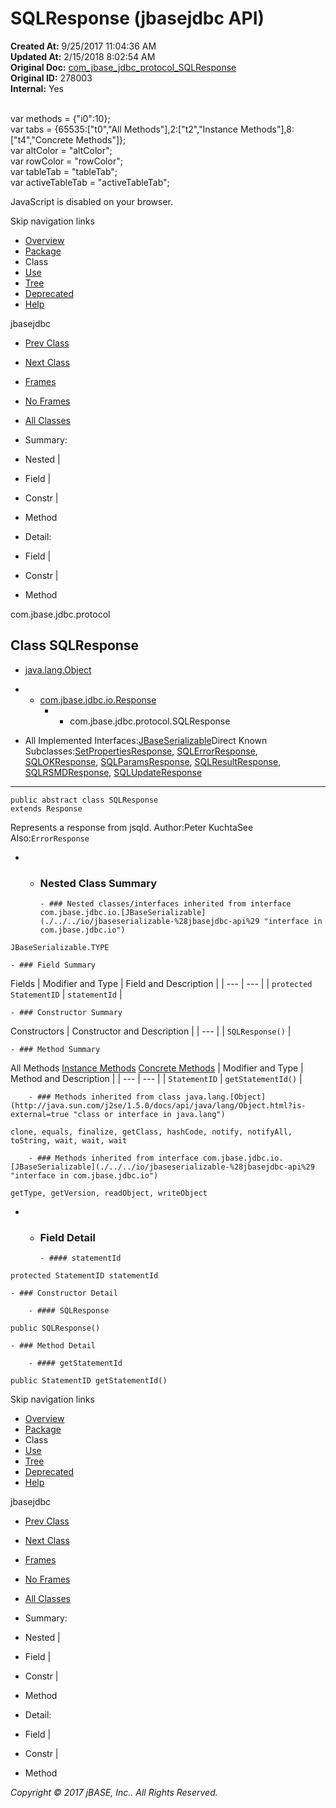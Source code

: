 # SQLResponse (jbasejdbc   API)

**Created At:** 9/25/2017 11:04:36 AM  
**Updated At:** 2/15/2018 8:02:54 AM  
**Original Doc:** [com_jbase_jdbc_protocol_SQLResponse](https://docs.jbase.com/39240-protocol/com_jbase_jdbc_protocol_SQLResponse)  
**Original ID:** 278003  
**Internal:** Yes  

<!--<br>    try {<br>        if (location.href.indexOf('is-external=true') == -1) {<br>            parent.document.title="SQLResponse (jbasejdbc   API)";<br>        }<br>    }<br>    catch(err) {<br>    }<br>//--><br>var methods = {"i0":10};<br>var tabs = {65535:["t0","All Methods"],2:["t2","Instance Methods"],8:["t4","Concrete Methods"]};<br>var altColor = "altColor";<br>var rowColor = "rowColor";<br>var tableTab = "tableTab";<br>var activeTableTab = "activeTableTab";
JavaScript is disabled on your browser.

Skip navigation links

- [Overview](../../../../overview-summary.html)
- [Package](./../com.jbase.jdbc.protocol-%28jbasejdbc---api%29)
- Class
- [Use](./../class-use/uses-of-class-com.jbase.jdbc.protocol.sqlresponse-%28jbasejdbc---api%29)
- [Tree](./../com.jbase.jdbc.protocol-class-hierarchy-%28jbasejdbc---api%29)
- [Deprecated](../../../../deprecated-list.html)
- [Help](../../../../help-doc.html)


jbasejdbc <br>

- [Prev Class](./../sqlrequest-%28jbasejdbc---api%29 "class in com.jbase.jdbc.protocol")
- [Next Class](./../sqlresultresponse-%28jbasejdbc---api%29 "class in com.jbase.jdbc.protocol")


- [Frames](./.)
- [No Frames](./.)


- [All Classes](../../../../allclasses-noframe.html)


<!--<br>  allClassesLink = document.getElementById("allclasses\_navbar\_top");<br>  if(window==top) {<br>    allClassesLink.style.display = "block";<br>  }<br>  else {<br>    allClassesLink.style.display = "none";<br>  }<br>  //-->

- Summary:
- Nested |
- Field |
- Constr |
- Method


- Detail:
- Field |
- Constr |
- Method

com.jbase.jdbc.protocol

## Class SQLResponse

- [java.lang.Object](http://java.sun.com/j2se/1.5.0/docs/api/java/lang/Object.html?is-external=true "class or interface in java.lang")
- - [com.jbase.jdbc.io.Response](./../../io/response-%28jbasejdbc-api%29 "class in com.jbase.jdbc.io")
    - - com.jbase.jdbc.protocol.SQLResponse


- All Implemented Interfaces:[JBaseSerializable](./../../io/jbaseserializable-%28jbasejdbc-api%29 "interface in com.jbase.jdbc.io")Direct Known Subclasses:[SetPropertiesResponse](./../setpropertiesresponse-%28jbasejdbc---api%29 "class in com.jbase.jdbc.protocol"), [SQLErrorResponse](./../sqlerrorresponse-%28jbasejdbc---api%29 "class in com.jbase.jdbc.protocol"), [SQLOKResponse](./../sqlokresponse-%28jbasejdbc---api%29 "class in com.jbase.jdbc.protocol"), [SQLParamsResponse](./../sqlparamsresponse-%28jbasejdbc---api%29 "class in com.jbase.jdbc.protocol"), [SQLResultResponse](./../sqlresultresponse-%28jbasejdbc---api%29 "class in com.jbase.jdbc.protocol"), [SQLRSMDResponse](./../sqlrsmdresponse-%28jbasejdbc---api%29 "class in com.jbase.jdbc.protocol"), [SQLUpdateResponse](./../sqlupdateresponse-%28jbasejdbc---api%29 "class in com.jbase.jdbc.protocol")
* * *


```
public abstract class SQLResponse
extends Response
```

Represents a response from jsqld.
Author:Peter KuchtaSee Also:`ErrorResponse`

- - ### Nested Class Summary

        - ### Nested classes/interfaces inherited from interface com.jbase.jdbc.io.[JBaseSerializable](./../../io/jbaseserializable-%28jbasejdbc-api%29 "interface in com.jbase.jdbc.io")
`JBaseSerializable.TYPE`


    - ### Field Summary


Fields | Modifier and Type | Field and Description |
| --- | --- |
| `protected StatementID` | `statementId`  |


    - ### Constructor Summary


Constructors | Constructor and Description |
| --- |
| `SQLResponse()`  |


    - ### Method Summary


All Methods [Instance Methods](javascript:show%282%29;) [Concrete Methods](javascript:show%288%29;) | Modifier and Type | Method and Description |
| --- | --- |
| `StatementID` | `getStatementId()`  |


        - ### Methods inherited from class java.lang.[Object](http://java.sun.com/j2se/1.5.0/docs/api/java/lang/Object.html?is-external=true "class or interface in java.lang")
`clone, equals, finalize, getClass, hashCode, notify, notifyAll, toString, wait, wait, wait`


        - ### Methods inherited from interface com.jbase.jdbc.io.[JBaseSerializable](./../../io/jbaseserializable-%28jbasejdbc-api%29 "interface in com.jbase.jdbc.io")
`getType, getVersion, readObject, writeObject`

- - ### Field Detail

        - #### statementId

```
protected StatementID statementId
```


    - ### Constructor Detail

        - #### SQLResponse

```
public SQLResponse()
```


    - ### Method Detail

        - #### getStatementId

```
public StatementID getStatementId()
```

Skip navigation links

- [Overview](../../../../overview-summary.html)
- [Package](./../com.jbase.jdbc.protocol-%28jbasejdbc---api%29)
- Class
- [Use](./../class-use/uses-of-class-com.jbase.jdbc.protocol.sqlresponse-%28jbasejdbc---api%29)
- [Tree](./../com.jbase.jdbc.protocol-class-hierarchy-%28jbasejdbc---api%29)
- [Deprecated](../../../../deprecated-list.html)
- [Help](../../../../help-doc.html)


jbasejdbc <br>

- [Prev Class](./../sqlrequest-%28jbasejdbc---api%29 "class in com.jbase.jdbc.protocol")
- [Next Class](./../sqlresultresponse-%28jbasejdbc---api%29 "class in com.jbase.jdbc.protocol")


- [Frames](./.)
- [No Frames](./.)


- [All Classes](../../../../allclasses-noframe.html)


<!--<br>  allClassesLink = document.getElementById("allclasses\_navbar\_bottom");<br>  if(window==top) {<br>    allClassesLink.style.display = "block";<br>  }<br>  else {<br>    allClassesLink.style.display = "none";<br>  }<br>  //-->

- Summary:
- Nested |
- Field |
- Constr |
- Method


- Detail:
- Field |
- Constr |
- Method

*Copyright © 2017 jBASE, Inc.. All Rights Reserved.*

